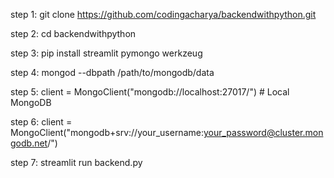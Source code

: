 step 1: git clone https://github.com/codingacharya/backendwithpython.git

step 2: cd backendwithpython

step 3: pip install streamlit pymongo werkzeug

step 4: mongod --dbpath /path/to/mongodb/data

step 5: client = MongoClient("mongodb://localhost:27017/")  # Local MongoDB

step 6: client = MongoClient("mongodb+srv://your_username:your_password@cluster.mongodb.net/")

step 7: streamlit run backend.py
